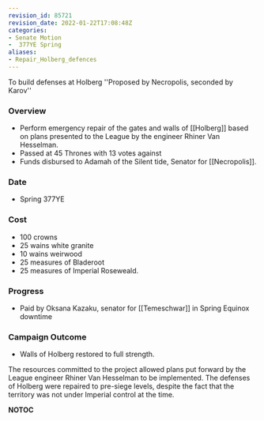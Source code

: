 ```yaml
---
revision_id: 85721
revision_date: 2022-01-22T17:08:48Z
categories:
- Senate Motion
-  377YE Spring
aliases:
- Repair_Holberg_defences
---
```


To build defenses at Holberg
''Proposed by Necropolis, seconded by Karov''

### Overview
* Perform emergency repair of the gates and walls of [[Holberg]] based on plans presented to the League by the engineer Rhiner Van Hesselman.
* Passed at 45 Thrones with 13 votes against
* Funds disbursed to Adamah of the Silent tide, Senator for [[Necropolis]].

### Date
* Spring 377YE

### Cost
* 100 crowns
* 25 wains white granite
* 10 wains weirwood
* 25 measures of Bladeroot
* 25 measures of Imperial Roseweald.

### Progress
* Paid by Oksana Kazaku, senator for [[Temeschwar]] in Spring Equinox downtime

### Campaign Outcome
* Walls of Holberg restored to full strength.

The resources committed to the project allowed plans put forward by the League engineer Rhiner Van Hesselman to be implemented. The defenses of Holberg were repaired to pre-siege levels, despite the fact that the territory was not under Imperial control at the time.



__NOTOC__